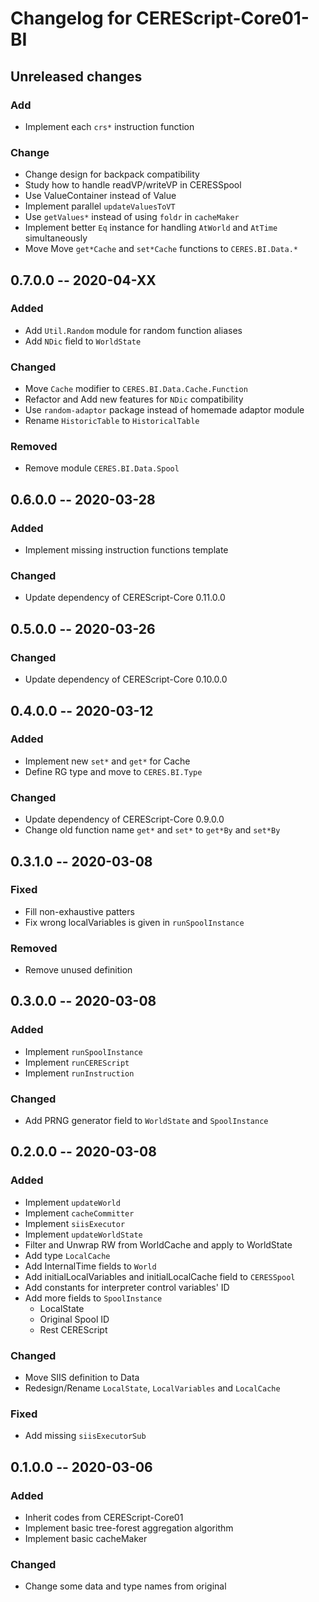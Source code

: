 Changelog for CEREScript-Core01-BI
====

## Unreleased changes

### Add
* Implement each `crs*` instruction function


### Change
* Change design for backpack compatibility
* Study how to handle readVP/writeVP in CERESSpool
* Use ValueContainer instead of Value
* Implement parallel `updateValuesToVT`
* Use `getValues*` instead of using `foldr` in `cacheMaker`
* Implement better `Eq` instance for handling `AtWorld` and `AtTime` simultaneously
* Move Move `get*Cache` and `set*Cache` functions to `CERES.BI.Data.*`


## 0.7.0.0 -- 2020-04-XX

### Added
* Add `Util.Random` module for random function aliases
* Add `NDic` field to `WorldState`

### Changed
* Move `Cache` modifier to `CERES.BI.Data.Cache.Function`
* Refactor and Add new features for `NDic` compatibility
* Use `random-adaptor` package instead of homemade adaptor module
* Rename `HistoricTable` to `HistoricalTable`

### Removed
* Remove module `CERES.BI.Data.Spool`


## 0.6.0.0 -- 2020-03-28

### Added
* Implement missing instruction functions template

### Changed
* Update dependency of CEREScript-Core 0.11.0.0


## 0.5.0.0 -- 2020-03-26

### Changed
* Update dependency of CEREScript-Core 0.10.0.0


## 0.4.0.0 -- 2020-03-12

### Added
* Implement new `set*` and `get*` for Cache
* Define RG type and move to `CERES.BI.Type`

### Changed
* Update dependency of CEREScript-Core 0.9.0.0
* Change old function name `get*` and `set*` to `get*By` and `set*By`


## 0.3.1.0 -- 2020-03-08

### Fixed
* Fill non-exhaustive patters
* Fix wrong localVariables is given in `runSpoolInstance`

### Removed
* Remove unused definition


## 0.3.0.0 -- 2020-03-08

### Added
* Implement `runSpoolInstance`
* Implement `runCEREScript`
* Implement `runInstruction`

### Changed
* Add PRNG generator field to `WorldState` and `SpoolInstance`


## 0.2.0.0 -- 2020-03-08

### Added
* Implement `updateWorld`
* Implement `cacheCommitter`
* Implement `siisExecutor`
* Implement `updateWorldState`
* Filter and Unwrap RW from WorldCache and apply to WorldState
* Add type `LocalCache`
* Add InternalTime fields to `World`
* Add initialLocalVariables and initialLocalCache field to `CERESSpool`
* Add constants for interpreter control variables' ID
* Add more fields to `SpoolInstance`
  * LocalState
  * Original Spool ID
  * Rest CEREScript

### Changed
* Move SIIS definition to Data
* Redesign/Rename `LocalState`, `LocalVariables` and `LocalCache`

### Fixed
* Add missing `siisExecutorSub`


## 0.1.0.0 -- 2020-03-06

### Added
* Inherit codes from CEREScript-Core01
* Implement basic tree-forest aggregation algorithm
* Implement basic cacheMaker

### Changed
* Change some data and type names from original
